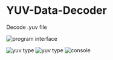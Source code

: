 # YUV-Data-Decoder
Decode .yuv file

![program interface](https://user-images.githubusercontent.com/37485719/50397600-c42df580-0782-11e9-8e04-6a5ab72a2b12.png)

![yuv type](https://user-images.githubusercontent.com/37485719/50047387-ea89cc00-00c4-11e9-8991-c90edb50419f.png)
![yuv type](https://user-images.githubusercontent.com/37485719/50047388-ec538f80-00c4-11e9-9ea7-b57727245f05.png)
![console](https://user-images.githubusercontent.com/37485719/50738607-e2660d80-11e6-11e9-931e-dd86155d8785.gif)
